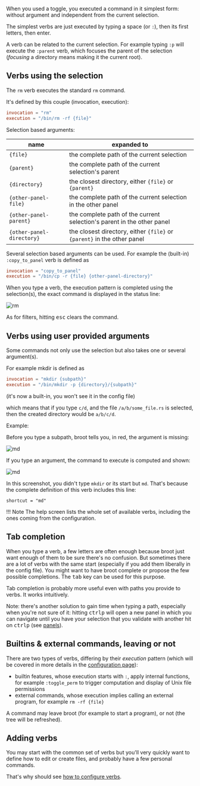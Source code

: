 
When you used a toggle, you executed a command in it simplest form: without argument and independent from the current selection.

The simplest verbs are just executed by typing a space (or `:`), then its first letters, then enter.

A verb can be related to the current selection. For example typing `:p` will execute the `:parent` verb, which focuses the parent of the selection (*focusing* a directory means making it the current root).

## Verbs using the selection

The `rm` verb executes the standard `rm` command.

It's defined by this couple (invocation, execution):

```toml
invocation = "rm"
execution = "/bin/rm -rf {file}"
```

Selection based arguments:

name | expanded to
-|-
`{file}` | the complete path of the current selection
`{parent}` | the complete path of the current selection's parent
`{directory}` | the closest directory, either `{file}` or `{parent}`
`{other-panel-file}` | the complete path of the current selection in the other panel
`{other-panel-parent}` | the complete path of the current selection's parent in the other panel
`{other-panel-directory}` | the closest directory, either `{file}` or `{parent}` in the other panel

Several selection based arguments can be used. For example the (built-in) `:copy_to_panel` verb is defined as

```toml
invocation = "copy_to_panel"
execution = "/bin/cp -r {file} {other-panel-directory}"
```

When you type a verb, the execution pattern is completed using the selection(s), the exact command is displayed in the status line:

![rm](img/20190305-rm.png)

As for filters, hitting <kbd>esc</kbd> clears the command.


## Verbs using user provided arguments

Some commands not only use the selection but also takes one or several argument(s).

For example mkdir is defined as

```toml
invocation = "mkdir {subpath}"
execution = "/bin/mkdir -p {directory}/{subpath}"
```

(it's now a built-in, you won't see it in the config file)

which means that if you type `c/d`, and the file `/a/b/some_file.rs` is selected, then the created directory would be `a/b/c/d`.

Example:

Before you type a subpath, broot tells you, in red, the argument is missing:

![md](img/20191112-md-missing-subpath.png)

If you type an argument, the command to execute is computed and shown:

![md](img/20191112-md-list.png)

In this screenshot, you didn't type `mkdir` or its start but `md`. That's because the complete definition of this verb includes this line:

	shortcut = "md"

!!!	Note
	The help screen lists the whole set of available verbs, including the ones coming from the configuration.

## Tab completion

When you type a verb, a few letters are often enough because broot just want enough of them to be sure there's no confusion.
But sometimes there are a lot of verbs with the same start (especially if you add them liberally in the config file). You might want to have broot complete or propose the few possible completions. The <kbd>tab</kbd> key can be used for this purpose.

Tab completion is probably more useful even with paths you provide to verbs. It works intuitively.

Note: there's another solution to gain time when typing a path, especially when you're not sure of it: hitting <kbd>ctrl</kbd><kbd>p</kbd> will open a new panel in which you can navigate until you have your selection that you validate with another hit on <kbd>ctrl</kbd><kbd>p</kbd> (see [panels](panels.md)).

## Builtins & external commands, leaving or not

There are two types of verbs, differing by their *execution* pattern (which will be covered in more details in the [configuration page](../conf_file/#verb-definition-attributes)):

* builtin features, whose execution starts with `:`, apply internal functions, for example `:toggle_perm` to trigger computation and display of Unix file permissions
* external commands, whose execution implies calling an external program, for example `rm -rf {file}`

A command may leave broot (for example to start a program), or not (the tree will be refreshed).

## Adding verbs

You may start with the common set of verbs but you'll very quickly want to define how to edit or create files, and probably have a few personal commands.

That's why should see [how to configure verbs](../conf_file/#verbs-shortcuts-and-keys).

